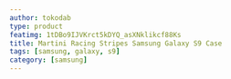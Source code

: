 ```yaml
---
author: tokodab
type: product
featimg: 1tDBo9IJVKrct5kDYQ_asXNklikcf88Ks
title: Martini Racing Stripes Samsung Galaxy S9 Case
tags: [samsung, galaxy, s9]
category: [samsung]
---
```


